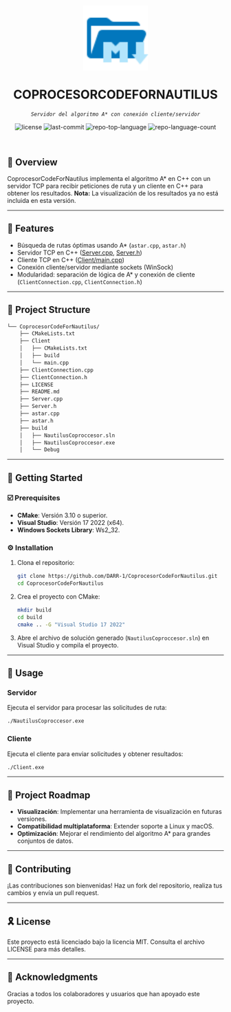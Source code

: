 <p align="center">
    <img src="https://raw.githubusercontent.com/PKief/vscode-material-icon-theme/ec559a9f6bfd399b82bb44393651661b08aaf7ba/icons/folder-markdown-open.svg" align="center" width="30%">
</p>
<p align="center"><h1 align="center">COPROCESORCODEFORNAUTILUS</h1></p>
<p align="center">
    <em><code>Servidor del algoritmo A* con conexión cliente/servidor</code></em>
</p>
<p align="center">
    <img src="https://img.shields.io/github/license/DARR-1/CoprocesorCodeForNautilus?style=default&logo=opensourceinitiative&logoColor=white&color=eaff00" alt="license">
    <img src="https://img.shields.io/github/last-commit/DARR-1/CoprocesorCodeForNautilus?style=default&logo=git&logoColor=white&color=eaff00" alt="last-commit">
    <img src="https://img.shields.io/github/languages/top/DARR-1/CoprocesorCodeForNautilus?style=default&color=eaff00" alt="repo-top-language">
    <img src="https://img.shields.io/github/languages/count/DARR-1/CoprocesorCodeForNautilus?style=default&color=eaff00" alt="repo-language-count">
</p>
<br>

## 📍 Overview

CoprocesorCodeForNautilus implementa el algoritmo A* en C++ con un servidor TCP para recibir peticiones de ruta y un cliente en C++ para obtener los resultados. **Nota:** La visualización de los resultados ya no está incluida en esta versión.

---

## 👾 Features

- Búsqueda de rutas óptimas usando A* (`astar.cpp`, `astar.h`)
- Servidor TCP en C++ ([Server.cpp](Server.cpp), [Server.h](Server.h))
- Cliente TCP en C++ ([Client/main.cpp](Client/main.cpp))
- Conexión cliente/servidor mediante sockets (WinSock)
- Modularidad: separación de lógica de A* y conexión de cliente (`ClientConnection.cpp`, `ClientConnection.h`)

---

## 📁 Project Structure

```sh
└── CoprocesorCodeForNautilus/
    ├── CMakeLists.txt
    ├── Client
    │   ├── CMakeLists.txt
    │   ├── build
    │   └── main.cpp
    ├── ClientConnection.cpp
    ├── ClientConnection.h
    ├── LICENSE
    ├── README.md
    ├── Server.cpp
    ├── Server.h
    ├── astar.cpp
    ├── astar.h
    ├── build
    │   ├── NautilusCoproccesor.sln
    │   ├── NautilusCoproccesor.exe
    │   └── Debug
```

---

## 🚀 Getting Started

### ☑️ Prerequisites

- **CMake**: Versión 3.10 o superior.
- **Visual Studio**: Versión 17 2022 (x64).
- **Windows Sockets Library**: Ws2_32.

### ⚙️ Installation

1. Clona el repositorio:
   ```bash
   git clone https://github.com/DARR-1/CoprocesorCodeForNautilus.git
   cd CoprocesorCodeForNautilus
   ```

2. Crea el proyecto con CMake:
   ```bash
   mkdir build
   cd build
   cmake .. -G "Visual Studio 17 2022"
   ```

3. Abre el archivo de solución generado (`NautilusCoproccesor.sln`) en Visual Studio y compila el proyecto.

---

## 🤖 Usage

### Servidor
Ejecuta el servidor para procesar las solicitudes de ruta:
```bash
./NautilusCoproccesor.exe
```

### Cliente
Ejecuta el cliente para enviar solicitudes y obtener resultados:
```bash
./Client.exe
```

---

## 📌 Project Roadmap

- **Visualización**: Implementar una herramienta de visualización en futuras versiones.
- **Compatibilidad multiplataforma**: Extender soporte a Linux y macOS.
- **Optimización**: Mejorar el rendimiento del algoritmo A* para grandes conjuntos de datos.

---

## 🔰 Contributing

¡Las contribuciones son bienvenidas! Haz un fork del repositorio, realiza tus cambios y envía un pull request.

---

## 🎗 License

Este proyecto está licenciado bajo la licencia MIT. Consulta el archivo LICENSE para más detalles.

---

## 🙌 Acknowledgments

Gracias a todos los colaboradores y usuarios que han apoyado este proyecto.